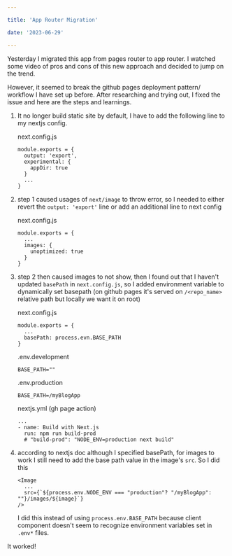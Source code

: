 ```yaml
---

title: 'App Router Migration'

date: '2023-06-29'

---
```


Yesterday I migrated this app from pages router to app router. I watched some video of pros and cons of this new approach and decided to jump on the trend.

However, it seemed to break the github pages deployment pattern/
workflow I have set up before. After researching and trying out, I fixed the issue and here are the steps and learnings.

1. It no longer build static site by default, I have to add the following line to my nextjs config.

    next.config.js
    ```
    module.exports = {
      output: 'export',
      experimental: {
        appDir: true
      }
      ...
    }
    ```

2. step 1 caused usages of `next/image` to throw error, so I needed to either revert the `output: 'export'` line or add an additional line to next config

    next.config.js
    ```
    module.exports = {
      ...
      images: {
        unoptimized: true
      }
    }
    ```

3. step 2 then caused images to not show, then I found out that I haven't updated `basePath` in `next.config.js`, so I added environment variable to dynamically set basepath (on github pages it's served on `/<repo_name>` relative path but locally we want it on root)

    next.config.js
    ```
    module.exports = {
      ...
      basePath: process.evn.BASE_PATH
    }
    ```

    .env.development
    ```
    BASE_PATH=""
    ```

    .env.production
    ```
    BASE_PATH=/myBlogApp
    ```

    nextjs.yml (gh page action)
    ```
    ...
    - name: Build with Next.js
      run: npm run build-prod 
      # "build-prod": "NODE_ENV=production next build"
    ```

4. according to nextjs doc although I specified basePath, for images to work I still need to add the base path value in the image's `src`.
So I did this

    ```
    <Image
      ...
      src={`${process.env.NODE_ENV === "production"? "/myBlogApp": ""}/images/${image}`}
    />
    ```
    I did this instead of using `process.env.BASE_PATH` because client component doesn't seem to recognize environment variables set in `.env*` files.

It worked!